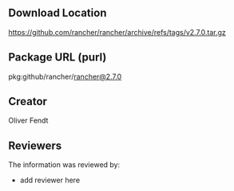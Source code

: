 ## Download Location

https://github.com/rancher/rancher/archive/refs/tags/v2.7.0.tar.gz

## Package URL (purl)

pkg:github/rancher/rancher@2.7.0

## Creator

Oliver Fendt

## Reviewers

The information was reviewed by:

* add reviewer here
